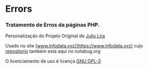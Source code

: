 # Errors
### Tratamento de Erros da páginas PHP. 

Personalização do Projeto Original de [Julio Lira](https://notabug.org/Jul10l1r4/Exemplos-API-http-memes)

Usado no site [www.infodata.xyz](https://www.infodata.xyz) cujo [repositorio](https://notabug.org/NicolasMCP/infodata.xyz) também esta aqui no notabug.org


O licenciamento de uso é licença [GNU GPL-3](LICENSE)